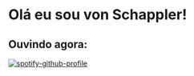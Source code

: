# Olá eu sou von Schappler!



## Ouvindo agora:

[![spotify-github-profile](https://spotify-github-profile.vercel.app/api/view?uid=12150179423&cover_image=true&theme=natemoo-re&show_offline=false&background_color=212a3e&interchange=true&bar_color_cover=false&bar_color=f1f6f9)](https://spotify-github-profile.vercel.app/api/view?uid=12150179423&redirect=true)